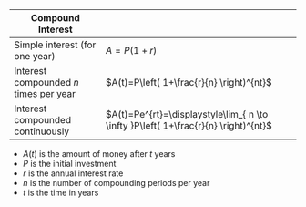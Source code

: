 
| Compound Interest |  |
| ---- | ---- |
| Simple interest (for one year) | $A=P(1+r)$ |
| Interest compounded $n$ times per year | $A(t)=P\left( 1+\frac{r}{n} \right)^{nt}$ |
| Interest compounded continuously | $A(t)=Pe^{rt}=\displaystyle\lim_{ n \to \infty }P\left( 1+\frac{r}{n} \right)^{nt}$ |

- $A(t)$ is the amount of money after $t$ years
- $P$ is the initial investment
- $r$ is the annual interest rate
- $n$ is the number of compounding periods per year
- $t$ is the time in years



